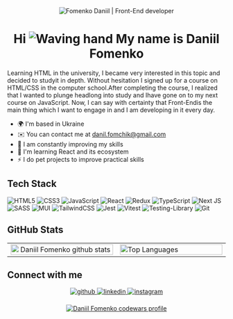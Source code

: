 <div id="header" align="center">
  <img src="https://github.com/user-attachments/assets/2bdea069-4552-42b8-add0-70d2157052c9" alt="Fomenko Daniil | Front-End developer">
  <h1>
    Hi <img src="https://user-images.githubusercontent.com/18350557/176309783-0785949b-9127-417c-8b55-ab5a4333674e.gif" alt="Waving hand"/> My name is Daniil Fomenko
  </h1>
</div>

Learning HTML in the university, I became very interested in this topic and decided to studyit in depth. Without hesitation I signed up for a course on HTML/CSS in the computer school.After completing the course, I realized that I wanted to plunge headlong into study and Ihave gone on to my next course on JavaScript. Now, I can say with certainty that Front-Endis the main thing which I want to engage in and I am developing in it every day.

* 🌍  I'm based in Ukraine
* ✉️  You can contact me at [danil.fomchik@gmail.com](mailto:danil.fomchik@gmail.com)
* 🚀  I am constantly improving my skills
* 🧠  I'm learning React and its ecosystem
* ⚡  I do pet projects to improve practical skills

## Tech Stack
<!-- Badges from https://github.com/Ileriayo/markdown-badges -->
![HTML5](https://img.shields.io/badge/html5-%23E34F26.svg?style=for-the-badge&logo=html5&logoColor=white)
![CSS3](https://img.shields.io/badge/css3-%231572B6.svg?style=for-the-badge&logo=css3&logoColor=white)
![JavaScript](https://img.shields.io/badge/javascript-%23323330.svg?style=for-the-badge&logo=javascript&logoColor=%23F7DF1E)
![React](https://img.shields.io/badge/react-%2320232a.svg?style=for-the-badge&logo=react&logoColor=%2361DAFB)
![Redux](https://img.shields.io/badge/redux-%23593d88.svg?style=for-the-badge&logo=redux&logoColor=white)
![TypeScript](https://img.shields.io/badge/typescript-%23007ACC.svg?style=for-the-badge&logo=typescript&logoColor=white)
![Next JS](https://img.shields.io/badge/Next-black?style=for-the-badge&logo=next.js&logoColor=white)
![SASS](https://img.shields.io/badge/SASS-hotpink.svg?style=for-the-badge&logo=SASS&logoColor=white)
![MUI](https://img.shields.io/badge/MUI-%230081CB.svg?style=for-the-badge&logo=mui&logoColor=white)
![TailwindCSS](https://img.shields.io/badge/tailwindcss-%2338B2AC.svg?style=for-the-badge&logo=tailwind-css&logoColor=white)
![Jest](https://img.shields.io/badge/-jest-%23C21325?style=for-the-badge&logo=jest&logoColor=white)
![Vitest](https://img.shields.io/badge/-Vitest-252529?style=for-the-badge&logo=vitest&logoColor=FCC72B)
![Testing-Library](https://img.shields.io/badge/-TestingLibrary-%23E33332?style=for-the-badge&logo=testing-library&logoColor=white)
![Git](https://img.shields.io/badge/git-%23F05033.svg?style=for-the-badge&logo=git&logoColor=white)

## GitHub Stats
<table><tr>
  <td valign="middle" width="33%">
    <div align="center">  
      <a href="https://github.com/danilfomchik/github-readme-stats"><img align="center" width="100%" src="https://github-readme-stats.vercel.app/api?username=danilfomchik&show_icons=true&theme=gotham&card_width=500" alt="Daniil Fomenko github stats" /></a>
    </div>
  </td>
  <td valign="middle" width="33%">
    <div align="center">  
<!--       <a href="https://github.com/danilfomchik/github-readme-stats"><img align="center" width="100%" src="https://github-readme-stats.vercel.app/api/top-langs/?username=ViktorSvertoka&layout=compact&theme=gotham&hide_border=true&card_width=500" alt="Daniil Fomenko github stats" /></a> -->
      <a href="https://github.com/danilfomchik" align="left"><img align="center" width="100%" src="https://github-readme-stats.vercel.app/api/top-langs/?username=danilfomchik&langs_count=8&layout=compact&theme=gotham&hide_border=false&locale=en&card_width=500" alt="Top Languages" /></a>
    </div>
  </td>
</tr></table>  

<!-- ## 💼 </> Projects -->

## Connect with me  
<div align="center">
  <a href="https://github.com/danilfomchik" target="_blank">
    <img src="https://img.shields.io/badge/github-%2324292e.svg?&style=for-the-badge&logo=github&logoColor=white" alt="github" style="margin-bottom: 5px;" />
  </a>
  <a href="https://www.linkedin.com/in/danilfomchik" target="_blank">
    <img src="https://img.shields.io/badge/linkedin-%231E77B5.svg?&style=for-the-badge&logo=linkedin&logoColor=white" alt="linkedin" style="margin-bottom: 5px;" />
  </a>
  <a href="https://www.instagram.com/f0mchik" target="_blank">
    <img src="https://img.shields.io/badge/instagram-%23000000.svg?&style=for-the-badge&logo=instagram&logoColor=white" alt="instagram" style="margin-bottom: 5px;" />
  </a>  
</div> 

<br>

<div align="center">
  <a href="https://www.codewars.com/users/danilfomchik"><img src="https://www.codewars.com/users/danilfomchik/badges/small" alt="Daniil Fomenko codewars profile">
</div>

<!--
Here are some ideas to get you started:

- 🔭 I’m currently working on ...
- 🌱 I’m currently learning ...
- 👯 I’m looking to collaborate on ...
- 🤔 I’m looking for help with ...
- 💬 Ask me about ...
- 📫 How to reach me: ...
- 😄 Pronouns: ...
- ⚡ Fun fact: ...
-->

